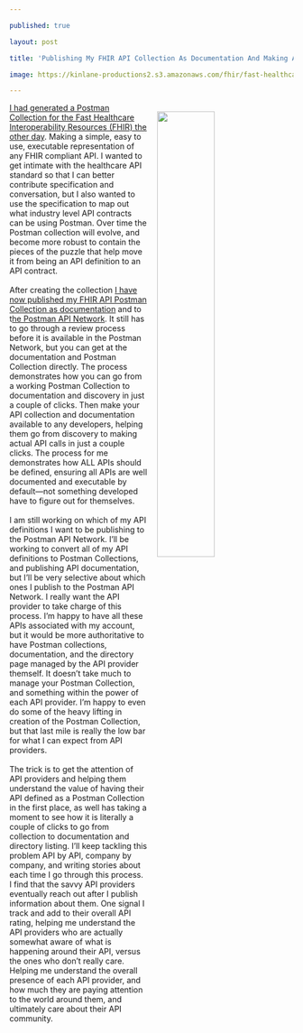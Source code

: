 ---
published: true
layout: post
title: 'Publishing My FHIR API Collection As Documentation And Making Available In The Postman Network'
image: https://kinlane-productions2.s3.amazonaws.com/fhir/fast-healthcare-interoperability-resources-fhir-documentation.png
---
<p><img style="padding: 15px;" src="https://kinlane-productions2.s3.amazonaws.com/fhir/fast-healthcare-interoperability-resources-fhir-documentation.png" alt="" width="45%" align="right" /></p>
<p><a href="http://apievangelist.com/2019/09/18/creating-a-postman-collection-for-the-fast-healthcare-interoperability-resources-fhir-specification/">I had generated a Postman Collection for the Fast Healthcare Interoperability Resources (FHIR) the other day</a>. Making a simple, easy to use, executable representation of any FHIR compliant API. I wanted to get intimate with the healthcare API standard so that I can better contribute specification and conversation, but I also wanted to use the specification to map out what industry level API contracts can be using Postman. Over time the Postman collection will evolve, and become more robust to contain the pieces of the puzzle that help move it from being an API definition to an API contract.<br /><br />After creating the collection <a href="https://documenter.postman.com/view/35240/SVmwxdrK?version=latest">I have now published my FHIR API Postman Collection as documentation</a> and to t<a href="https://explore.postman.com/">he Postman API Network</a>. It still has to go through a review process before it is available in the Postman Network, but you can get at the documentation and Postman Collection directly. The process demonstrates how you can go from a working Postman Collection to documentation and discovery in just a couple of clicks. Then make your API collection and documentation available to any developers, helping them go from discovery to making actual API calls in just a couple clicks. The process for me demonstrates how ALL APIs should be defined, ensuring all APIs are well documented and executable by default&mdash;not something developed have to figure out for themselves.<br /><br />I am still working on which of my API definitions I want to be publishing to the Postman API Network. I&rsquo;ll be working to convert all of my API definitions to Postman Collections, and publishing API documentation, but I&rsquo;ll be very selective about which ones I publish to the Postman API Network. I really want the API provider to take charge of this process. I&rsquo;m happy to have all these APIs associated with my account, but it would be more authoritative to have Postman collections, documentation, and the directory page managed by the API provider themself. It doesn&rsquo;t take much to manage your Postman Collection, and something within the power of each API provider. I&rsquo;m happy to even do some of the heavy lifting in creation of the Postman Collection, but that last mile is really the low bar for what I can expect from API providers.<br /><br />The trick is to get the attention of API providers and helping them understand the value of having their API defined as a Postman Collection in the first place, as well has taking a moment to see how it is literally a couple of clicks to go from collection to documentation and directory listing. I&rsquo;ll keep tackling this problem API by API, company by company, and writing stories about each time I go through this process. I find that the savvy API providers eventually reach out after I publish information about them. One signal I track and add to their overall API rating, helping me understand the API providers who are actually somewhat aware of what is happening around their API, versus the ones who don&rsquo;t really care. Helping me understand the overall presence of each API provider, and how much they are paying attention to the world around them, and ultimately care about their API community.</p>
